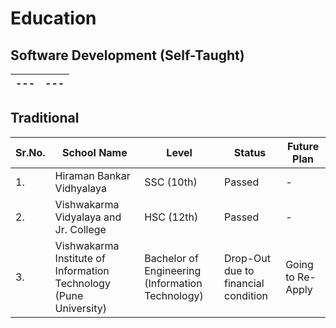 # Education

## Software Development (Self-Taught)

| --- | --- |
| --- | --- |

## Traditional

| Sr.No. | School Name                                                       | Level                                            | Status                              | Future Plan       |
| ------ | ----------------------------------------------------------------- | ------------------------------------------------ | ----------------------------------- | ----------------- |
| 1.     | Hiraman Bankar Vidhyalaya                                         | SSC (10th)                                       | Passed                              | -                 |
| 2.     | Vishwakarma Vidyalaya and Jr. College                             | HSC (12th)                                       | Passed                              | -                 |
| 3.     | Vishwakarma Institute of Information Technology (Pune University) | Bachelor of Engineering (Information Technology) | Drop-Out due to financial condition | Going to Re-Apply |
